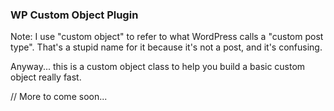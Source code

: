 ### WP Custom Object Plugin

Note: I use "custom object" to refer to what WordPress calls a "custom post type". That's a stupid name for it because it's not a post, and it's confusing.

Anyway... this is a custom object class to help you build a basic custom object really fast.

// More to come soon...